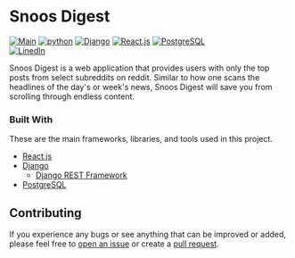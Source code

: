 # Snoos Digest

[![Main](https://github.com/PeterBohai/snoosdigest/actions/workflows/lint.yml/badge.svg)](https://github.com/PeterBohai/snoosdigest/actions/workflows/lint.yml)
<a href="https://github.com/PeterBohai/snoosdigest/blob/main/requirements.txt">
<img alt="python" src="https://img.shields.io/badge/python-v3.9.6-blue"></a>
<a href="https://github.com/PeterBohai/snoosdigest/blob/main/requirements.txt">
<img alt="Django" src="https://img.shields.io/badge/Django-v4.0.3-success"></a>
<a href="https://github.com/PeterBohai/snoosdigest/blob/main/frontend/package.json">
<img alt="React.js" src="https://img.shields.io/badge/React.js-^18.0.0-61dafb"></a>
<a href="https://www.postgresql.org/">
<img alt="PostgreSQL" src="https://img.shields.io/badge/PostgreSQL-316192?logo=postgresql&logoColor=white"></a>
<br/>
<a href="https://www.linkedin.com/in/peterbohai">
<img alt="LinedIn" src="https://img.shields.io/badge/LinkedIn-0077B5?logo=linkedin&logoColor=white"></a>

Snoos Digest is a web application that provides users with only the top posts from select subreddits on reddit.
Similar to how one scans the headlines of the day's or week's news, Snoos Digest will save you from scrolling through endless content.

### Built With

These are the main frameworks, libraries, and tools used in this project.

-   [React.js](https://reactjs.org/)
-   [Django](https://www.djangoproject.com/)
    -   [Django REST Framework](https://www.django-rest-framework.org/)
-   [PostgreSQL](https://www.postgresql.org/)

## Contributing

If you experience any bugs or see anything that can be improved or added, please feel free to [open an issue](https://github.com/PeterBohai/snoosdigest/issues) or create a [pull request](https://github.com/PeterBohai/snoosdigest/pulls).
